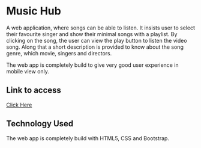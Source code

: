 # Music Hub

A web application, where songs can be able to listen. It insists user to select their favourite singer and show their minimal songs with a playlist. 
By clicking on the song, the user can view the play button to listen the video song. Along that a short description is provided to know about the song genre, which movie, 
singers and directors. 

The web app is completely build to give very good user experience in mobile view only.

## **Link to access**

<a href="https://musichub675.ccbp.tech" target="_blank">Click Here</a>


## **Technology Used**

The web app is completely build with HTML5, CSS and Bootstrap. 
